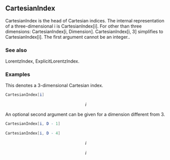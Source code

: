##  CartesianIndex 

CartesianIndex is the head of Cartesian indices. The internal representation of a three-dimensional i is CartesianIndex[i]. For other than three dimensions: CartesianIndex[i, Dimension]. CartesianIndex[i, 3] simplifies to CartesianIndex[i]. The first argument cannot be an integer..

###  See also 

LorentzIndex, ExplicitLorentzIndex.

###  Examples 

This denotes a 3-dimensional Cartesian index.

```mathematica
CartesianIndex[i]
```

$$i$$

An optional second argument can be given for a dimension different from 3.

```mathematica
CartesianIndex[i, D - 1] 
 
CartesianIndex[i, D - 4]
```

$$i$$

$$i$$